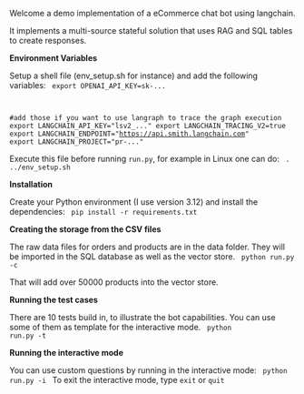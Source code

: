 Welcome a demo implementation of a eCommerce chat bot using langchain.

It implements a multi-source stateful solution that uses RAG and SQL tables to create responses.

**Environment Variables**

Setup a shell file (env_setup.sh for instance) and add the following variables:
<code>
export OPENAI_API_KEY=sk-...

#add those if you want to use langraph to trace the graph execution
export LANGCHAIN_API_KEY="lsv2_..."
export LANGCHAIN_TRACING_V2=true
export LANGCHAIN_ENDPOINT="https://api.smith.langchain.com"
export LANGCHAIN_PROJECT="pr-..."
</code>

Execute this file before running <code>run.py</code>, for example in Linux one can do:
<code>
. ../env_setup.sh
</code>

**Installation**

Create your Python environment (I use version 3.12) and install the dependencies:
<code>
pip install -r requirements.txt
</code>

**Creating the storage from the CSV files**

The raw data files for orders and products are in the data folder. They will be imported in the SQL database as well as the vector store.
<code>
python run.py -c
</code>

That will add over 50000 products into the vector store.

**Running the test cases**

There are 10 tests build in, to illustrate the bot capabilities. You can use some of them as template for the interactive mode.
<code>
python run.py -t
</code>

**Running the interactive mode**

You can use custom questions by running in the interactive mode:
<code>
python run.py -i
</code>
To exit the interactive mode, type <code>exit</code> or <code>quit</code>
